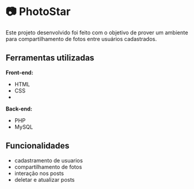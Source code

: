 # 📷 PhotoStar
  Este projeto desenvolvido foi feito com o objetivo de prover um ambiente para compartilhamento de fotos entre usuários cadastrados.

## Ferramentas utilizadas
 **Front-end:**
 - HTML
 - CSS
 - 
 **Back-end:**
 - PHP
 - MySQL

## Funcionalidades
 - cadastramento de usuarios
 - compartilhamento de fotos
 - interação nos posts
 - deletar e atualizar posts
